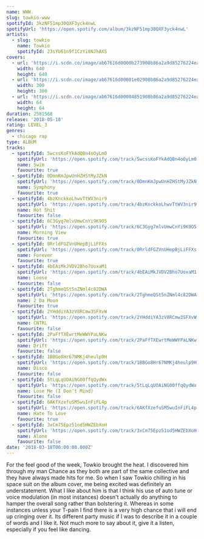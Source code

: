 ```yaml
---
name: WWW.
slug: towkio-www
spotifyId: 3kzNF51mp30QXF3yck4nwL
spotifyUrl: 'https://open.spotify.com/album/3kzNF51mp30QXF3yck4nwL'
artists:
  - slug: towkio
    name: Towkio
    spotifyId: 23sYU61n9f1CzYi8NJhAXS
covers:
  - url: 'https://i.scdn.co/image/ab67616d0000b273908b86a2a9d85276224eaafe'
    width: 640
    height: 640
  - url: 'https://i.scdn.co/image/ab67616d00001e02908b86a2a9d85276224eaafe'
    width: 300
    height: 300
  - url: 'https://i.scdn.co/image/ab67616d00004851908b86a2a9d85276224eaafe'
    width: 64
    height: 64
duration: 2581568
release: '2018-05-18'
rating: LEVEL_3
genres:
  - chicago rap
type: ALBUM
tracks:
  - spotifyId: 5wcssKoFYkAdQBn4oOyLm0
    spotifyUrl: 'https://open.spotify.com/track/5wcssKoFYkAdQBn4oOyLm0'
    name: Swim
    favourite: true
  - spotifyId: 0DmnKmJpwUnHZHStMyJZkN
    spotifyUrl: 'https://open.spotify.com/track/0DmnKmJpwUnHZHStMyJZkN'
    name: Symphony
    favourite: true
  - spotifyId: 4bzKnckkoLhwvTtWV3nir9
    spotifyUrl: 'https://open.spotify.com/track/4bzKnckkoLhwvTtWV3nir9'
    name: Hot Shit
    favourite: false
  - spotifyId: 6C3Gyg7mlvUmwCnYi9K9O5
    spotifyUrl: 'https://open.spotify.com/track/6C3Gyg7mlvUmwCnYi9K9O5'
    name: Morning View
    favourite: true
  - spotifyId: 0RrldFGZVnUHepBjLiFFXs
    spotifyUrl: 'https://open.spotify.com/track/0RrldFGZVnUHepBjLiFFXs'
    name: Forever
    favourite: true
  - spotifyId: 4bEAiMkJVDV2Bho7UoxaM1
    spotifyUrl: 'https://open.spotify.com/track/4bEAiMkJVDV2Bho7UoxaM1'
    name: Loose
    favourite: false
  - spotifyId: 2TghmeQSt5nZNml4c82DWA
    spotifyUrl: 'https://open.spotify.com/track/2TghmeQSt5nZNml4c82DWA'
    name: 2 Da Moon
    favourite: true
  - spotifyId: 2YHddiYA3zV8RCmw3SFXvW
    spotifyUrl: 'https://open.spotify.com/track/2YHddiYA3zV8RCmw3SFXvW'
    name: CNTRL
    favourite: false
  - spotifyId: 2PaFfTXEwrtMeWWYPaLNKw
    spotifyUrl: 'https://open.spotify.com/track/2PaFfTXEwrtMeWWYPaLNKw'
    name: Drift
    favourite: false
  - spotifyId: 1BBGo8Hr67NMKj4heulp9H
    spotifyUrl: 'https://open.spotify.com/track/1BBGo8Hr67NMKj4heulp9H'
    name: Disco
    favourite: false
  - spotifyId: 5tLqLqUOAiNG00ffqQydWx
    spotifyUrl: 'https://open.spotify.com/track/5tLqLqUOAiNG00ffqQydWx'
    name: Lose Me (I Don't Mind)
    favourite: false
  - spotifyId: 6AKfXzefuSM5wuInFiFL4p
    spotifyUrl: 'https://open.spotify.com/track/6AKfXzefuSM5wuInFiFL4p'
    name: Hate To Love
    favourite: true
  - spotifyId: 3xCm75Epz51od5HWZEbXoH
    spotifyUrl: 'https://open.spotify.com/track/3xCm75Epz51od5HWZEbXoH'
    name: Alone
    favourite: false
date: '2018-03-18T00:00:00.000Z'
---
```

For the feel good of the week, Towkio brought the heat. I discovered him through my man
Chance as they both are part of the same collective and they have always made hits for me.
So when I saw Towkio chilling in his space suit on the album cover, me being excited was
definitely an understatement. What I like about him is that I think his use of auto tune
or voice modulation (in most instances) doesn't actually do anything to hamper the overall
song rather than bolstering it. Whereas in some instances unless your T-pain I find there
is a very high chance that i will end up cringing over it. Its different party music if I
was to describe it in a couple of words and I like it. Not much more to say about it, give
it a listen, especially if you feel like dancing.
